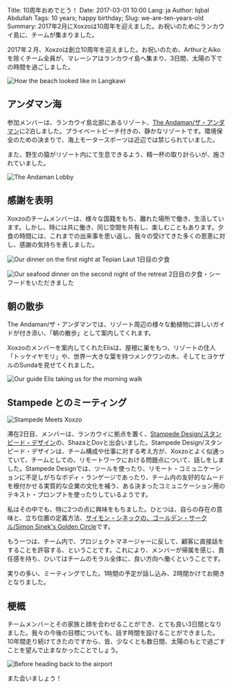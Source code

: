 Title: 10周年おめでとう！
Date: 2017-03-01 10:00
Lang: ja
Author: Iqbal Abdullah
Tags: 10 years; happy birthday;
Slug: we-are-ten-years-old
Summary: 2017年2月にXoxzoは10周年を迎えました。お祝いのためにランカウイ島に、チームが集まりました。

2017年２月、Xoxzoは創立10周年を迎えました。お祝いのため、ArthurとAikoを除くチーム全員が、マレーシアはランカウイ島へ集まり、3日間、太陽の下での時間を過ごしました。

![How the beach looked like in
Langkawi]({filename}/images/company-retreat-10th/beach.jpg)

アンダマン海
-------------------------------------------------
参加メンバーは、ランカウイ島北部にあるリゾート、[The Andaman/ザ・アンダマン](http://www.theandaman.com/)に2泊しました。プライベートビーチ付きの、静かなリゾートです。環境保全のための決まりで、海上モータースポーツは近辺では禁じられていました。

また、野生の猿がリゾート内にて生息できるよう、精一杯の取り計らいが、施されていました。

![The Andaman Lobby]({filename}/images/company-retreat-10th/the-andaman-lobby.jpg)

感謝を表明
-------------------------------------------------
Xoxzoのチームメンバーは、様々な国籍をもち、離れた場所で働き、生活しています。しかし、時には共に働き、同じ空間を共有し、楽しむこともあります。夕食の時間には、これまでの出来事を思い返し、我々の受けてきた多くの恩恵に対し、感謝の気持ちを表しました。

![Our dinner on the first night at Tepian Laut]({filename}/images/company-retreat-10th/tl-dinner.jpg)
1日目の夕食

![Our seafood dinner on the second night of the
retreat]({filename}/images/company-retreat-10th/jala-dinner-cat.jpg)
2日目の夕食・シーフードをいただきました

朝の散歩
-------------------------------------------------
The Andaman/ザ・アンダマンでは、リゾート周辺の様々な動植物に詳しいガイドが付き添い、「朝の散歩」として案内してくれます。

Xoxzoのメンバーを案内してくれたElisは、屋根に巣をもつ、リゾートの住人「トッケイヤモリ」や、世界一大きな葉を持つメンクワンの木、そしてヒヨケザルのSundaを見せてくれました。

![Our guide Elis taking us for the morning
walk]({filename}/images/company-retreat-10th/morning-walk.jpg)

Stampede とのミーティング
-------------------------------------------------
![Stampede Meets Xoxzo]({filename}/images/company-retreat-10th/stampede-xoxzo.jpg)

滞在2日目、メンバーは、ランカウイに拠点を置く、[Stampede Design/スタンピード・デザイン](http://www.stampede-design.com/work.php)の、ShazaとDovと出会いました。Stampede Design/スタンピード・デザインは、チーム構成や仕事に対する考え方が、Xoxzoとよく似通っていて、チームとしての、リモートワークにおける問題点について、話しをしました。Stampede Designでは、ツールを使ったり、リモート・コミュニケーションに不足しがちなボディ・ランゲージであったり、チーム内の友好的なムードを根付かせる実質的な企業の文化を補う、ある決まったコミュニケーション用のテキスト・プロンプトを使ったりしているようです。

私はその中でも、特に2つの点に興味をもちました。ひとつは、自らの存在の意味と、立ち位置の定義方法、[サイモン・シネックの、ゴールデン・サークル/Simon Sinek's Golden Circle](https://www.ted.com/talks/simon_sinek_how_great_leaders_inspire_action)です。

もう一つは、チーム内で、プロジェクトマネージャーに反して、顧客に直接話をすることを許容する、ということです。これにより、メンバーが帰属を感じ、責任感を持ち、ひいてはチームのモラル全体に、良い方向へ働くということです。

実りの多い、ミーティングでした。1時間の予定が話し込み、2時間かけてお開きとなりました。

梗概
-------------------------------------------------
チームメンバーとその家族と顔を合わせることができ、とても良い3日間となりました。我々の今後の目標についても、話す時間を設けることができました。
10年間走り続けてきたのですから、皆、少なくとも数日間、太陽のもとで過ごすことを望んで止まなかったことでしょう。

![Before heading back to the airport]({filename}/images/company-retreat-10th/group-photo.jpg)

また会いましょう！

